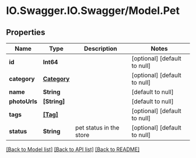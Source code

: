 # IO.Swagger.IO.Swagger/Model.Pet
## Properties

Name | Type | Description | Notes
------------ | ------------- | ------------- | -------------
**id** | **Int64** |  | [optional] [default to null]
**category** | [**Category**](Category.md) |  | [optional] [default to null]
**name** | **String** |  | [default to null]
**photoUrls** | **[String]** |  | [default to null]
**tags** | [**[Tag]**](Tag.md) |  | [optional] [default to null]
**status** | **String** | pet status in the store | [optional] [default to null]

[[Back to Model list]](../README.md#documentation-for-models) [[Back to API list]](../README.md#documentation-for-api-endpoints) [[Back to README]](../README.md)

